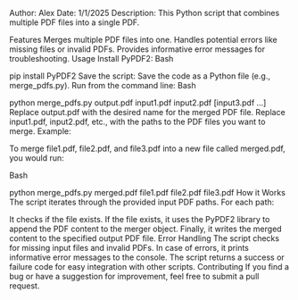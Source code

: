 Author: Alex
Date: 1/1/2025
Description: This Python script that combines multiple PDF files into a single PDF.

Features
Merges multiple PDF files into one.
Handles potential errors like missing files or invalid PDFs.
Provides informative error messages for troubleshooting.
Usage
Install PyPDF2:
Bash

pip install PyPDF2
Save the script: Save the code as a Python file (e.g., merge_pdfs.py).
Run from the command line:
Bash

python merge_pdfs.py output.pdf input1.pdf input2.pdf [input3.pdf ...]
Replace output.pdf with the desired name for the merged PDF file.
Replace input1.pdf, input2.pdf, etc., with the paths to the PDF files you want to merge.
Example:

To merge file1.pdf, file2.pdf, and file3.pdf into a new file called merged.pdf, you would run:

Bash

python merge_pdfs.py merged.pdf file1.pdf file2.pdf file3.pdf
How it Works
The script iterates through the provided input PDF paths. For each path:

It checks if the file exists.
If the file exists, it uses the PyPDF2 library to append the PDF content to the merger object.
Finally, it writes the merged content to the specified output PDF file.
Error Handling
The script checks for missing input files and invalid PDFs.
In case of errors, it prints informative error messages to the console.
The script returns a success or failure code for easy integration with other scripts.
Contributing
If you find a bug or have a suggestion for improvement, feel free to submit a pull request.
